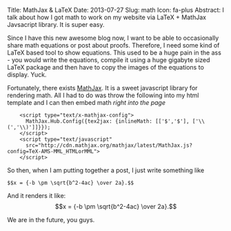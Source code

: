 Title: MathJax & LaTeX
Date: 2013-07-27
Slug: math
Icon: fa-plus
Abstract: I talk about how I got math to work on my website via LaTeX + MathJax Javsacript library. It is super easy.

Since I have this new awesome blog now, I want to be able to occasionally share math equations or post about proofs. Therefore, I need some kind of LaTeX based tool to show equations. This used to be a huge pain in the ass - you would write the equations, compile it using a huge gigabyte sized LaTeX package and then have to copy the images of the equations to display. Yuck.

Fortunately, there exists [MathJax](http://www.mathjax.org). It is a sweet javascript library for rendering math. All I had to do was throw the following into my html template and I can then embed math *right into the page*

```
    <script type="text/x-mathjax-config">
      MathJax.Hub.Config({tex2jax: {inlineMath: [['$','$'], ['\\(','\\)']]}});
    </script>
    <script type="text/javascript" 
      src="http://cdn.mathjax.org/mathjax/latest/MathJax.js?config=TeX-AMS-MML_HTMLorMML">
    </script>
```
So then, when I am putting together a post, I just write something like
```
$$x = {-b \pm \sqrt{b^2-4ac} \over 2a}.$$
```

And it renders it like:
$$x = {-b \pm \sqrt{b^2-4ac} \over 2a}.$$

We are in the future, you guys.
